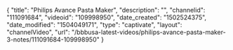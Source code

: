 {
    "title": "Philips Avance Pasta Maker",
    "description": "",
    "channelid": "111091684",
    "videoid": "109998950",
    "date_created": "1502524375",
    "date_modified": "1504049171",
    "type": "captivate",
    "layout": "channelVideo",
    "url": "\/bbbusa-latest-videos\/philips-avance-pasta-maker-3-notes\/111091684-109998950"
}